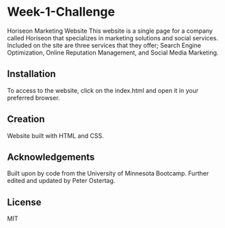 # Week-1-Challenge

Horiseon Marketing Website
This website is a single page for a company called Horiseon that specializes in marketing solutions and social services. Included on the site are three services that they offer; Search Engine Optimization, Online Reputation Management, and Social Media Marketing.

## Installation
To access to the website, click on the index.html and open it in your preferred browser.

## Creation
Website built with HTML and CSS.

## Acknowledgements
Built upon by code from the University of Minnesota Bootcamp.
Further edited and updated by Peter Ostertag.

## License
MIT
